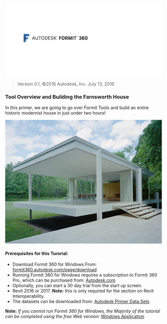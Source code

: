 ![](./images/b5030b43-df24-4259-ad6a-94bcad61bc78.png)

> Version 0.1, ©2016 Autodesk, Inc.
> July 13, 2016

### Tool Overview and Building the Farnsworth House

In this primer, we are going to go over Formit Tools and build an entire historic modernist house in just under two hours!

![](./images/49e004f3-d500-4890-9188-e8a87c1e396a.png)

#### Prerequisites for this Turorial:

- Download Formit 360 for Windows From: [formit360.autodesk.com\/page\/download](http://formit360.autodesk.com/page/download)
- Running Formit 360 for Windows requires a subscription to Formit 360 Pro, which can be purchased from: [Autodesk.com](http://www.autodesk.com/store/products/formit-360-pro)
- Optionally, you can start a 30 day trial from the start up screen.
- Revit 2016 or 2017. **Note:** this is only required for the section on Revit Interoperability.
- The datasets can be downloaded from: [Autodesk Primer Data Sets](https://autodesk.app.box.com/s/thavswirrbflit27rbqzl26ljj7fu1uv) 

**Note:** *If you cannot run Formit 360 for Windows, the Majority of the tutorial can be completed using the free Web version:* [Windows Application](http://formit360.autodesk.com/app)


